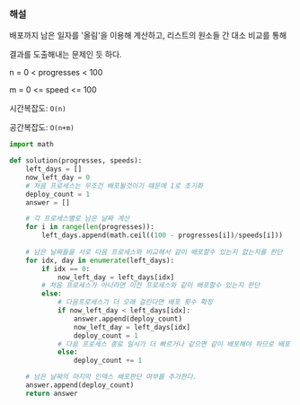 ### 해설

배포까지 남은 일자를 '올림'을 이용해 계산하고, 리스트의 원소들 간 대소 비교를 통해

결과를 도출해내는 문제인 듯  하다.

n = 0 < progresses < 100

m = 0 <= speed <= 100

시간복잡도: `O(n)`

공간복잡도: `O(n+m)`



```python
import math

def solution(progresses, speeds):
    left_days = []
    now_left_day = 0
    # 처음 프로세스는 무조건 배포될것이기 때문에 1로 초기화
    deploy_count = 1
    answer = []

    # 각 프로세스별로 남은 날짜 계산
    for i in range(len(progresses)):
        left_days.append(math.ceil((100 - progresses[i])/speeds[i]))
    
    # 남은 날짜들을 서로 다음 프로세스와 비교해서 같이 배포할수 있는지 없는지를 판단
    for idx, day in enumerate(left_days):
        if idx == 0:
            now_left_day = left_days[idx]
        # 처음 프로세스가 아니라면 이전 프로세스와 같이 배포할수 있는지 판단
        else:
            # 다음프로세스가 더 오래 걸린다면 배포 횟수 확정
            if now_left_day < left_days[idx]:
                answer.append(deploy_count)
                now_left_day = left_days[idx]
                deploy_count = 1
            # 다음 프로세스 종료 일시가 더 빠르거나 같으면 같이 배포해야 하므로 배포 횟수 추가
            else:
                deploy_count += 1

    # 남은 날짜의 마지막 인덱스 배포판단 여부를 추가한다.
    answer.append(deploy_count)
    return answer
```

